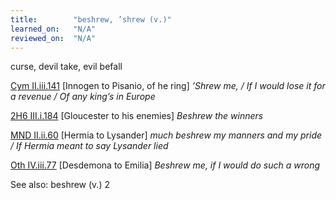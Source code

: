 ```yaml
---
title:        "beshrew, ’shrew (v.)"
learned_on:   "N/A"
reviewed_on:  "N/A"
---
```


curse, devil take, evil befall

[Cym II.iii.141](https://www.shakespeareswords.com/Public/Play.aspx?Act=2&Scene=3&WorkId=7#138064) \[Innogen to Pisanio, of he ring\] *’Shrew me, / If I would lose it for a revenue / Of any king’s in Europe*

[2H6 III.i.184](https://www.shakespeareswords.com/Public/Play.aspx?Act=3&Scene=1&WorkId=34#238194) \[Gloucester to his enemies\] *Beshrew the winners*

[MND II.ii.60](https://www.shakespeareswords.com/Public/Play.aspx?Act=2&Scene=2&WorkId=4#126287) \[Hermia to Lysander\] *much beshrew my manners and my pride / If Hermia meant to say Lysander lied*

[Oth IV.iii.77](https://www.shakespeareswords.com/Public/Play.aspx?Act=4&Scene=3&WorkId=9#145446) \[Desdemona to Emilia\] *Beshrew me, if I would do such a wrong*

See also: beshrew (v.) 2

